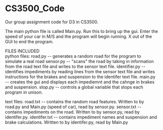 # CS3500_Code
Our group assignment code for D3 in CS3500. 

The main python file is called Main.py. 
Run this to bring up the gui.
Enter the speed of your car in M/S and the program will begin running.
X out of the GUI to end the program.

 FILES INCLUDED  
 python files:
  road.py -- generates a random road for the program to simulate a real road
  sensor.py -- "scans" the road by taking in information from the road text file and writes to the sensor text file.
  identifier.py -- identifies impediments by reading lines from the sensor text file and writes instructions for the brakes and suspension to the identifer text file.
  main.py -- creates the gui and displays each impediemnt and the cahnge in brakes and suspension.
  stop.py -- controls a global variable that stops each program in unison.
 
 text files:
  road.txt -- contains the random road features. Written to by road.py and Main.py (speed of car), read by sensor.py.
  sensor.txt -- contains impediments on the road. Written to by sensor.py, read by identifer.py.
  identifer.txt -- contains impediment names and suspension and brake calculations. Written to by identifer.py, read by Main.py
 
